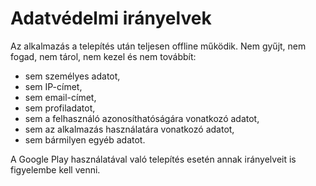 # Adatvédelmi irányelvek

Az alkalmazás a telepítés után teljesen offline működik.
Nem gyűjt, nem fogad, nem tárol, nem kezel és nem továbbít:
- sem személyes adatot,
- sem IP-címet,
- sem email-címet,
- sem profiladatot,
- sem a felhasználó azonosíthatóságára vonatkozó adatot,
- sem az alkalmazás használatára vonatkozó adatot,
- sem bármilyen egyéb adatot.

A Google Play használatával való telepítés esetén annak irányelveit is figyelembe kell venni.
